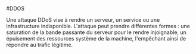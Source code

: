 #DDOS

Une attaque DDoS vise à rendre un serveur, un service ou une infrastructure indisponible.
L'attaque peut prendre différentes formes : une saturation de la bande passante du serveur pour le rendre injoignable,
un épuisement des ressources système de la machine, l'empêchant ainsi de répondre au trafic légitime.
